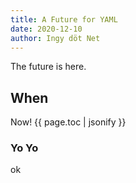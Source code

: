 ```yaml
---
title: A Future for YAML
date: 2020-12-10
author: Ingy döt Net
---
```

The future is here.

## When

Now! {{ page.toc | jsonify }}

### Yo Yo

ok
